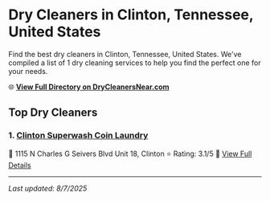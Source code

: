# Dry Cleaners in Clinton, Tennessee, United States

Find the best dry cleaners in Clinton, Tennessee, United States. We've compiled a list of 1 dry cleaning services to help you find the perfect one for your needs.

🌐 **[View Full Directory on DryCleanersNear.com](https://drycleanersnear.com/city/US/Tennessee/Clinton)**

## Top Dry Cleaners

### 1. [Clinton Superwash Coin Laundry](https://drycleanersnear.com/dryCleaner/686492ad19eecc1ffc8c665f/clinton-superwash-coin-laundry)
📍 1115 N Charles G Seivers Blvd Unit 18, Clinton
⭐ Rating: 3.1/5
🔗 [View Full Details](https://drycleanersnear.com/dryCleaner/686492ad19eecc1ffc8c665f/clinton-superwash-coin-laundry)


---

*Last updated: 8/7/2025*
